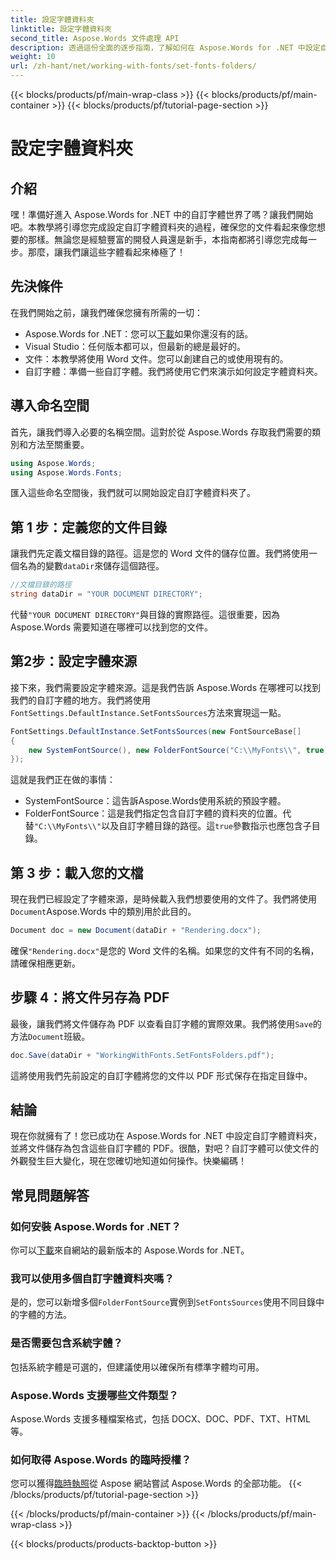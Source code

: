 ```yaml
---
title: 設定字體資料夾
linktitle: 設定字體資料夾
second_title: Aspose.Words 文件處理 API
description: 透過這份全面的逐步指南，了解如何在 Aspose.Words for .NET 中設定自訂字體資料夾。非常適合希望增強文件字體的開發人員。
weight: 10
url: /zh-hant/net/working-with-fonts/set-fonts-folders/
---
```


{{< blocks/products/pf/main-wrap-class >}}
{{< blocks/products/pf/main-container >}}
{{< blocks/products/pf/tutorial-page-section >}}

# 設定字體資料夾

## 介紹

嘿！準備好進入 Aspose.Words for .NET 中的自訂字體世界了嗎？讓我們開始吧。本教學將引導您完成設定自訂字體資料夾的過程，確保您的文件看起來像您想要的那樣。無論您是經驗豐富的開發人員還是新手，本指南都將引導您完成每一步。那麼，讓我們讓這些字體看起來棒極了！

## 先決條件

在我們開始之前，讓我們確保您擁有所需的一切：

-  Aspose.Words for .NET：您可以[下載](https://releases.aspose.com/words/net/)如果你還沒有的話。
- Visual Studio：任何版本都可以，但最新的總是最好的。
- 文件：本教學將使用 Word 文件。您可以創建自己的或使用現有的。
- 自訂字體：準備一些自訂字體。我們將使用它們來演示如何設定字體資料夾。

## 導入命名空間

首先，讓我們導入必要的名稱空間。這對於從 Aspose.Words 存取我們需要的類別和方法至關重要。

```csharp
using Aspose.Words;
using Aspose.Words.Fonts;
```

匯入這些命名空間後，我們就可以開始設定自訂字體資料夾了。

## 第 1 步：定義您的文件目錄

讓我們先定義文檔目錄的路徑。這是您的 Word 文件的儲存位置。我們將使用一個名為的變數`dataDir`來儲存這個路徑。

```csharp
//文檔目錄的路徑
string dataDir = "YOUR DOCUMENT DIRECTORY";
```

代替`"YOUR DOCUMENT DIRECTORY"`與目錄的實際路徑。這很重要，因為 Aspose.Words 需要知道在哪裡可以找到您的文件。

## 第2步：設定字體來源

接下來，我們需要設定字體來源。這是我們告訴 Aspose.Words 在哪裡可以找到我們的自訂字體的地方。我們將使用`FontSettings.DefaultInstance.SetFontsSources`方法來實現這一點。

```csharp
FontSettings.DefaultInstance.SetFontsSources(new FontSourceBase[]
{
	new SystemFontSource(), new FolderFontSource("C:\\MyFonts\\", true)
});
```

這就是我們正在做的事情：

- SystemFontSource：這告訴Aspose.Words使用系統的預設字體。
-  FolderFontSource：這是我們指定包含自訂字體的資料夾的位置。代替`"C:\\MyFonts\\"`以及自訂字體目錄的路徑。這`true`參數指示也應包含子目錄。

## 第 3 步：載入您的文檔

現在我們已經設定了字體來源，是時候載入我們想要使用的文件了。我們將使用`Document`Aspose.Words 中的類別用於此目的。

```csharp
Document doc = new Document(dataDir + "Rendering.docx");
```

確保`"Rendering.docx"`是您的 Word 文件的名稱。如果您的文件有不同的名稱，請確保相應更新。

## 步驟 4：將文件另存為 PDF

最後，讓我們將文件儲存為 PDF 以查看自訂字體的實際效果。我們將使用`Save`的方法`Document`班級。

```csharp
doc.Save(dataDir + "WorkingWithFonts.SetFontsFolders.pdf");
```

這將使用我們先前設定的自訂字體將您的文件以 PDF 形式保存在指定目錄中。

## 結論

現在你就擁有了！您已成功在 Aspose.Words for .NET 中設定自訂字體資料夾，並將文件儲存為包含這些自訂字體的 PDF。很酷，對吧？自訂字體可以使文件的外觀發生巨大變化，現在您確切地知道如何操作。快樂編碼！

## 常見問題解答

### 如何安裝 Aspose.Words for .NET？

你可以[下載](https://releases.aspose.com/words/net/)來自網站的最新版本的 Aspose.Words for .NET。

### 我可以使用多個自訂字體資料夾嗎？

是的，您可以新增多個`FolderFontSource`實例到`SetFontsSources`使用不同目錄中的字體的方法。

### 是否需要包含系統字體？

包括系統字體是可選的，但建議使用以確保所有標準字體均可用。

### Aspose.Words 支援哪些文件類型？

Aspose.Words 支援多種檔案格式，包括 DOCX、DOC、PDF、TXT、HTML 等。

### 如何取得 Aspose.Words 的臨時授權？

您可以獲得[臨時執照](https://purchase.aspose.com/temporary-license/)從 Aspose 網站嘗試 Aspose.Words 的全部功能。
{{< /blocks/products/pf/tutorial-page-section >}}

{{< /blocks/products/pf/main-container >}}
{{< /blocks/products/pf/main-wrap-class >}}

{{< blocks/products/products-backtop-button >}}
